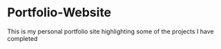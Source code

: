 # Portfolio-Website

This is my personal portfolio site highlighting some of the projects I have completed
